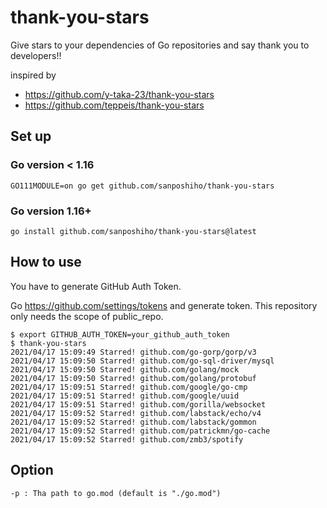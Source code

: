 # thank-you-stars

Give stars to your dependencies of Go repositories and say thank you to developers!!


inspired by
- https://github.com/y-taka-23/thank-you-stars
- https://github.com/teppeis/thank-you-stars

## Set up

### Go version < 1.16

```
GO111MODULE=on go get github.com/sanposhiho/thank-you-stars
```

### Go version 1.16+

```
go install github.com/sanposhiho/thank-you-stars@latest
```

## How to use

You have to generate GitHub Auth Token.

Go https://github.com/settings/tokens and generate token.
This repository only needs the scope of public_repo.

```
$ export GITHUB_AUTH_TOKEN=your_github_auth_token
$ thank-you-stars
2021/04/17 15:09:49 Starred! github.com/go-gorp/gorp/v3 
2021/04/17 15:09:50 Starred! github.com/go-sql-driver/mysql 
2021/04/17 15:09:50 Starred! github.com/golang/mock 
2021/04/17 15:09:50 Starred! github.com/golang/protobuf 
2021/04/17 15:09:51 Starred! github.com/google/go-cmp 
2021/04/17 15:09:51 Starred! github.com/google/uuid 
2021/04/17 15:09:51 Starred! github.com/gorilla/websocket 
2021/04/17 15:09:52 Starred! github.com/labstack/echo/v4 
2021/04/17 15:09:52 Starred! github.com/labstack/gommon 
2021/04/17 15:09:52 Starred! github.com/patrickmn/go-cache 
2021/04/17 15:09:52 Starred! github.com/zmb3/spotify 
```

## Option

```
-p : Tha path to go.mod (default is "./go.mod")
```
